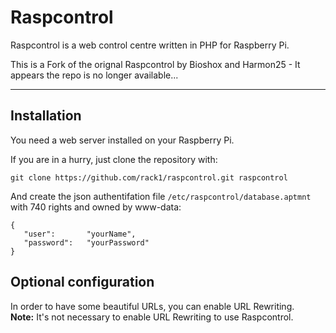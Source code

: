 # Raspcontrol

Raspcontrol is a web control centre written in PHP for Raspberry Pi.

This is a Fork of the orignal Raspcontrol by Bioshox and Harmon25 - It appears the repo is no longer available...

***


## Installation

You need a web server installed on your Raspberry Pi.


If you are in a hurry, just clone the repository with:

	git clone https://github.com/rack1/raspcontrol.git raspcontrol

And create the json authentifation file `/etc/raspcontrol/database.aptmnt` with 740 rights and owned by www-data:

	{
 	   "user":       "yourName",
 	   "password":   "yourPassword"
	}

## Optional configuration

In order to have some beautiful URLs, you can enable URL Rewriting.  
__Note:__ It's not necessary to enable URL Rewriting to use Raspcontrol.

